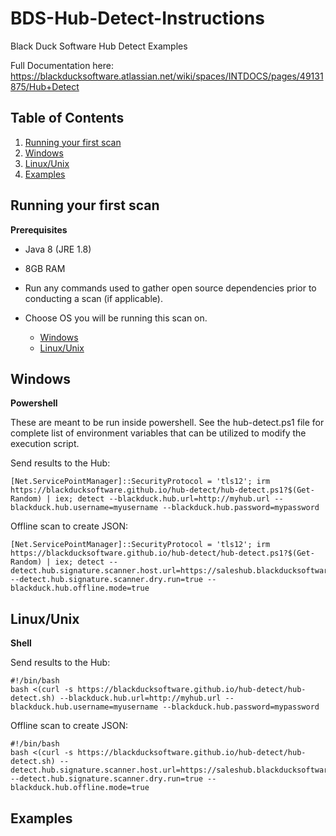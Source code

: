 # BDS-Hub-Detect-Instructions

Black Duck Software Hub Detect Examples

Full Documentation here: https://blackducksoftware.atlassian.net/wiki/spaces/INTDOCS/pages/49131875/Hub+Detect

## Table of Contents

1. [Running your first scan](#firstscan)
2. [Windows](#windows)
3. [Linux/Unix](#linux)
4. [Examples](#examples)

## Running your first scan

<a name="firstscan"></a>

**Prerequisites**

* Java 8 (JRE 1.8)
* 8GB RAM
* Run any commands used to gather open source dependencies prior to conducting a scan (if applicable).
* Choose OS you will be running this scan on.

    * [Windows](#windows)
    * [Linux/Unix](#linux)




## Windows

<a name="windows"></a>

**Powershell**

These are meant to be run inside powershell. See the hub-detect.ps1 file for complete list of environment variables that can be utilized to modify the execution script.

Send results to the Hub:

```
[Net.ServicePointManager]::SecurityProtocol = 'tls12'; irm https://blackducksoftware.github.io/hub-detect/hub-detect.ps1?$(Get-Random) | iex; detect --blackduck.hub.url=http://myhub.url --blackduck.hub.username=myusername --blackduck.hub.password=mypassword
```


Offline scan to create JSON:

```
[Net.ServicePointManager]::SecurityProtocol = 'tls12'; irm https://blackducksoftware.github.io/hub-detect/hub-detect.ps1?$(Get-Random) | iex; detect --detect.hub.signature.scanner.host.url=https://saleshub.blackducksoftware.com --detect.hub.signature.scanner.dry.run=true --blackduck.hub.offline.mode=true
```

## Linux/Unix

<a name="linux"></a>

**Shell**

Send results to the Hub:

```
#!/bin/bash
bash <(curl -s https://blackducksoftware.github.io/hub-detect/hub-detect.sh) --blackduck.hub.url=http://myhub.url --blackduck.hub.username=myusername --blackduck.hub.password=mypassword
```

Offline scan to create JSON:

```
#!/bin/bash
bash <(curl -s https://blackducksoftware.github.io/hub-detect/hub-detect.sh) --detect.hub.signature.scanner.host.url=https://saleshub.blackducksoftware.com --detect.hub.signature.scanner.dry.run=true --blackduck.hub.offline.mode=true
```

## Examples

<a name="examples"></a>


